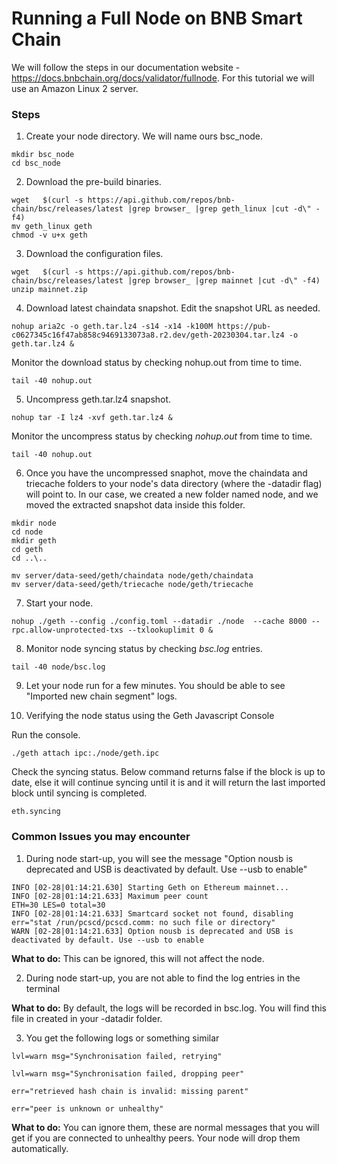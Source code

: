 # Running a Full Node on BNB Smart Chain

We will follow the steps in our documentation website - https://docs.bnbchain.org/docs/validator/fullnode.
For this tutorial we will use an Amazon Linux 2 server.


### Steps

1. Create your node directory. We will name ours bsc_node.

```
mkdir bsc_node
cd bsc_node
```


2. Download the pre-build binaries.

```
wget   $(curl -s https://api.github.com/repos/bnb-chain/bsc/releases/latest |grep browser_ |grep geth_linux |cut -d\" -f4)
mv geth_linux geth
chmod -v u+x geth
```

3. Download the configuration files.

```
wget   $(curl -s https://api.github.com/repos/bnb-chain/bsc/releases/latest |grep browser_ |grep mainnet |cut -d\" -f4)
unzip mainnet.zip
```

4. Download latest chaindata snapshot. Edit the snapshot URL as needed.

```
nohup aria2c -o geth.tar.lz4 -s14 -x14 -k100M https://pub-c0627345c16f47ab858c9469133073a8.r2.dev/geth-20230304.tar.lz4 -o geth.tar.lz4 &
```

Monitor the download status by checking nohup.out from time to time.

```
tail -40 nohup.out
```

5. Uncompress geth.tar.lz4 snapshot. 

```
nohup tar -I lz4 -xvf geth.tar.lz4 &
```

Monitor the uncompress status by checking _nohup.out_ from time to time.

```
tail -40 nohup.out
```

6. Once you have the uncompressed snaphot, move the chaindata and triecache folders to your node's data directory (where the -datadir flag) will point to. In our case, we created a new folder named node, and we moved the extracted snapshot data inside this folder.

```
mkdir node
cd node
mkdir geth
cd geth
cd ..\..
```

```
mv server/data-seed/geth/chaindata node/geth/chaindata
mv server/data-seed/geth/triecache node/geth/triecache
```


7. Start your node.

```
nohup ./geth --config ./config.toml --datadir ./node  --cache 8000 --rpc.allow-unprotected-txs --txlookuplimit 0 &
```

8. Monitor node syncing status by checking _bsc.log_ entries. 

```
tail -40 node/bsc.log
```

9. Let your node run for a few minutes. You should be able to see "Imported new chain segment" logs.

10. Verifying the node status using the Geth Javascript Console

Run the console.

```
./geth attach ipc:./node/geth.ipc
```

Check the syncing status. Below command returns false if the block is up to date, else it will continue syncing until it is and it will return the last imported block until syncing is completed.

```
eth.syncing
```

### Common Issues you may encounter

1. During node start-up, you will see the message "Option nousb is deprecated and USB is deactivated by default. Use --usb to enable"

```
INFO [02-28|01:14:21.630] Starting Geth on Ethereum mainnet... 
INFO [02-28|01:14:21.633] Maximum peer count                       ETH=30 LES=0 total=30
INFO [02-28|01:14:21.633] Smartcard socket not found, disabling    err="stat /run/pcscd/pcscd.comm: no such file or directory"
WARN [02-28|01:14:21.633] Option nousb is deprecated and USB is deactivated by default. Use --usb to enable
```

**What to do:** This can be ignored, this will not affect the node.

2. During node start-up, you are not able to find the log entries in the terminal

**What to do:** By default, the logs will be recorded in bsc.log. You will find this file in created in your -datadir folder. 

3. You get the following logs or something similar

```
lvl=warn msg="Synchronisation failed, retrying"
```
```
lvl=warn msg="Synchronisation failed, dropping peer" 
```
```
err="retrieved hash chain is invalid: missing parent"
```
```
err="peer is unknown or unhealthy"
```

**What to do:** You can ignore them, these are normal messages that you will get if you are connected to unhealthy peers. Your node will drop them automatically.


